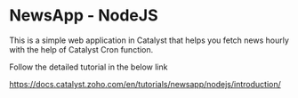 # NewsApp - NodeJS

This is a simple web application in Catalyst that helps you fetch news hourly with the help of Catalyst Cron function.

Follow the detailed tutorial in the below link

https://docs.catalyst.zoho.com/en/tutorials/newsapp/nodejs/introduction/
